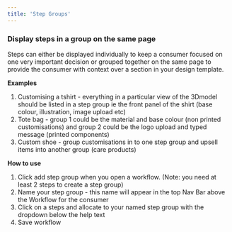 ```yaml
---
title: 'Step Groups'
---
```


### Display steps in a group on the same page
Steps can either be displayed individually to keep a consumer focused on one very important decision or grouped together on the same page to provide the consumer with context over a section in your design template.  

**Examples**
1. Customising a tshirt - everything in a particular view of the 3Dmodel should be listed in a step group ie the front panel of the shirt (base colour, illustration, image upload etc)
2. Tote bag - group 1 could be the material and base colour (non printed customisations) and group 2 could be the logo upload and typed message (printed components) 
3. Custom shoe - group customisations in to one step group and upsell items into another group (care products)

**How to use**
1. Click add step group when you open a workflow. (Note: you need at least 2 steps to create a step group) 
2. Name your step group - this name will appear in the top Nav Bar above the Workflow for the consumer
3. Click on a steps and allocate to your named step group with the dropdown below the help text 
4. Save workflow